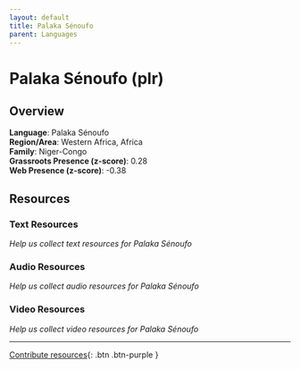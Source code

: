 ```yaml
---
layout: default
title: Palaka Sénoufo
parent: Languages
---
```


# Palaka Sénoufo (plr)

## Overview

**Language**: Palaka Sénoufo  
**Region/Area**: Western Africa, Africa  
**Family**: Niger-Congo  
**Grassroots Presence (z-score)**: 0.28  
**Web Presence (z-score)**: -0.38  

## Resources

### Text Resources
*Help us collect text resources for Palaka Sénoufo*

### Audio Resources
*Help us collect audio resources for Palaka Sénoufo*

### Video Resources
*Help us collect video resources for Palaka Sénoufo*

---

[Contribute resources](https://forms.office.com/e/1SfLJx3u1r){: .btn .btn-purple }

